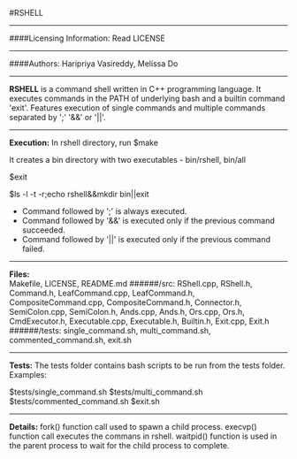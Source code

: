 #RSHELL
___
####Licensing Information: Read LICENSE
___
####Authors:
Haripriya Vasireddy, Melissa Do
___
**RSHELL** is a command shell written in C++ programming language. It executes commands in the PATH of underlying bash and a builtin command 'exit'. Features execution of single commands and multiple commands separated by ';'  '&&' or '||'.
___
**Execution:** In rshell directory, run $make

It creates a bin directory with two executables - bin/rshell, bin/all

$exit     

$ls -l -t -r;echo rshell&&mkdir bin||exit
- Command followed by ';' is always executed.
- Command followed by '&&' is executed only if the previous command succeeded.
- Command followed by '||' is executed only if the previous command failed.

___
**Files:**  
Makefile, LICENSE, README.md
######/src:
RShell.cpp, RShell.h, Command.h, LeafCommand.cpp, LeafCommand.h, CompositeCommand.cpp, CompositeCommand.h, Connector.h, SemiColon.cpp, SemiColon.h, Ands.cpp, Ands.h, Ors.cpp, Ors.h, CmdExecutor.h, Executable.cpp, Executable.h, Builtin.h, Exit.cpp, Exit.h
######/tests:
single_command.sh, multi_command.sh, commented_command.sh, exit.sh
___

**Tests:**
The tests folder contains bash scripts to be run from the tests folder. Examples:

$tests/single_command.sh  $tests/multi_command.sh  $tests/commented_command.sh  $exit.sh
___
**Details:**
fork() function call used to spawn a child process. execvp() function call executes the commans in rshell. waitpid() function is used in the parent process to wait for the child process to complete.




